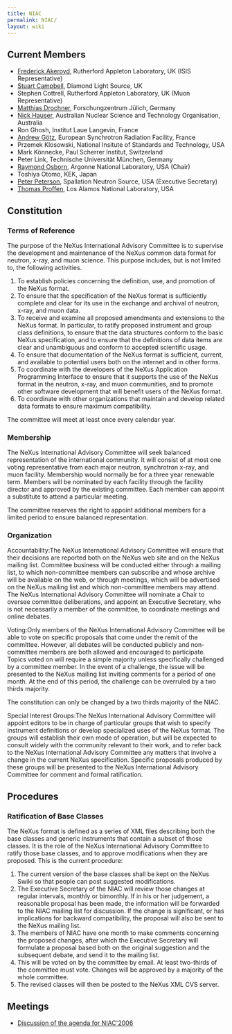 ```yaml
---
title: NIAC
permalink: NIAC/
layout: wiki
---
```


Current Members
---------------

-   [Frederick Akeroyd](User%3AFreddieAkeroyd "wikilink"), Rutherford
    Appleton Laboratory, UK (ISIS Representative)
-   [Stuart Campbell](User%3ASicampbell "wikilink"), Diamond Light
    Source, UK
-   Stephen Cottrell, Rutherford Appleton Laboratory, UK (Muon
    Representative)
-   [Matthias Drochner](User%3Adrochner "wikilink"), Forschungzentrum
    Jülich, Germany
-   [Nick Hauser](User%3Anick "wikilink"), Australian Nuclear Science
    and Technology Organisation, Australia
-   Ron Ghosh, Institut Laue Langevin, France
-   [Andrew Götz](User%3AAndygotz "wikilink"), European Synchrotron
    Radiation Facility, France
-   Przemek Klosowski, National Insitute of Standards and Technology,
    USA
-   Mark Könnecke, Paul Scherrer Institut, Switzerland
-   Peter Link, Technische Universität München, Germany
-   [Raymond Osborn](User%3ARay "wikilink"), Argonne National
    Laboratory, USA (Chair)
-   Toshiya Otomo, KEK, Japan
-   [Peter Peterson](User%3APfpeterson "wikilink"), Spallation Neutron
    Source, USA (Executive Secretary)
-   [Thomas Proffen](User%3ATproffen "wikilink"), Los Alamos National
    Laboratory, USA

Constitution
------------

### Terms of Reference

The purpose of the NeXus International Advisory Committee is to
supervise the development and maintenance of the NeXus common data
format for neutron, x-ray, and muon science. This purpose includes, but
is not limited to, the following activities.

1.  To establish policies concerning the definition, use, and promotion
    of the NeXus format.
2.  To ensure that the specification of the NeXus format is sufficiently
    complete and clear for its use in the exchange and archival of
    neutron, x-ray, and muon data.
3.  To receive and examine all proposed amendments and extensions to the
    NeXus format. In particular, to ratify proposed instrument and group
    class definitions, to ensure that the data structures conform to the
    basic NeXus specification, and to ensure that the definitions of
    data items are clear and unambiguous and conform to accepted
    scientific usage.
4.  To ensure that documentation of the NeXus format is sufficient,
    current, and available to potential users both on the internet and
    in other forms.
5.  To coordinate with the developers of the NeXus Application
    Programming Interface to ensure that it supports the use of the
    NeXus format in the neutron, x-ray, and muon communities, and to
    promote other software development that will benefit users of the
    NeXus format.
6.  To coordinate with other organizations that maintain and develop
    related data formats to ensure maximum compatibility.

The committee will meet at least once every calendar year.

### Membership

The NeXus International Advisory Committee will seek balanced
representation of the international community. It will consist of at
most one voting representative from each major neutron, synchrotron
x-ray, and muon facility. Membership would normally be for a three year
renewable term. Members will be nominated by each facility through the
facility director and approved by the existing committee. Each member
can appoint a substitute to attend a particular meeting.

The committee reserves the right to appoint additional members for a
limited period to ensure balanced representation.

### Organization

Accountability:The NeXus International Advisory Committee will ensure that their decisions are reported both on the NeXus web site and on the NeXus mailing list. Committee business will be conducted either through a mailing list, to which non-committee members can subscribe and whose archive will be available on the web, or through meetings, which will be advertised on the NeXus mailing list and which non-committee members may attend.  
The NeXus International Advisory Committee will nominate a Chair to
oversee committee deliberations, and appoint an Executive Secretary, who
is not necessarily a member of the committee, to coordinate meetings and
online debates.

Voting:Only members of the NeXus International Advisory Committee will be able to vote on specific proposals that come under the remit of the committee. However, all debates will be conducted publicly and non-committee members are both allowed and encouraged to participate.  
Topics voted on will require a simple majority unless specifically
challenged by a committee member. In the event of a challenge, the issue
will be presented to the NeXus mailing list inviting comments for a
period of one month. At the end of this period, the challenge can be
overruled by a two thirds majority.

The constitution can only be changed by a two thirds majority of the
NIAC.

Special Interest Groups:The NeXus International Advisory Committee will appoint editors to be in charge of particular groups that wish to specify instrument definitions or develop specialized uses of the NeXus format. The groups will establish their own mode of operation, but will be expected to consult widely with the community relevant to their work, and to refer back to the NeXus International Advisory Committee any matters that involve a change in the current NeXus specification. Specific proposals produced by these groups will be presented to the NeXus International Advisory Committee for comment and formal ratification.  

Procedures
----------

### Ratification of Base Classes

The NeXus format is defined as a series of XML files describing both the
base classes and generic instruments that contain a subset of those
classes. It is the role of the NeXus International Advisory Committee to
ratify those base classes, and to approve modifications when they are
proposed. This is the current procedure:

1.  The current version of the base classes shall be kept on the NeXus
    Swiki so that people can post suggested modifications.
2.  The Executive Secretary of the NIAC will review those changes at
    regular intervals, monthly or bimonthly. If in his or her judgement,
    a reasonable proposal has been made, the information will be
    forwarded to the NIAC mailing list for discussion. If the change is
    significant, or has implications for backward compatibility, the
    proposal will also be sent to the NeXus mailing list.
3.  The members of NIAC have one month to make comments concerning the
    proposed changes, after which the Executive Secretary will formulate
    a proposal based both on the original suggestion and the subsequent
    debate, and send it to the mailing list.
4.  This will be voted on by the committee by email. At least two-thirds
    of the committee must vote. Changes will be approved by a majority
    of the whole committee.
5.  The revised classes will then be posted to the NeXus XML CVS server.

Meetings
--------

-   [Discussion of the agenda for NIAC'2006](NIAC_Meetings "wikilink")

